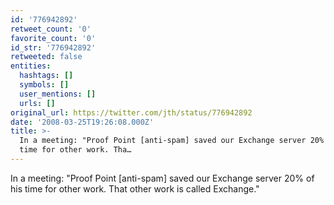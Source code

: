 ```yaml
---
id: '776942892'
retweet_count: '0'
favorite_count: '0'
id_str: '776942892'
retweeted: false
entities:
  hashtags: []
  symbols: []
  user_mentions: []
  urls: []
original_url: https://twitter.com/jth/status/776942892
date: '2008-03-25T19:26:08.000Z'
title: >-
  In a meeting: "Proof Point [anti-spam] saved our Exchange server 20% of his
  time for other work. Tha…
---
```


In a meeting: "Proof Point [anti-spam] saved our Exchange server 20% of his time for other work. That other work is called Exchange."